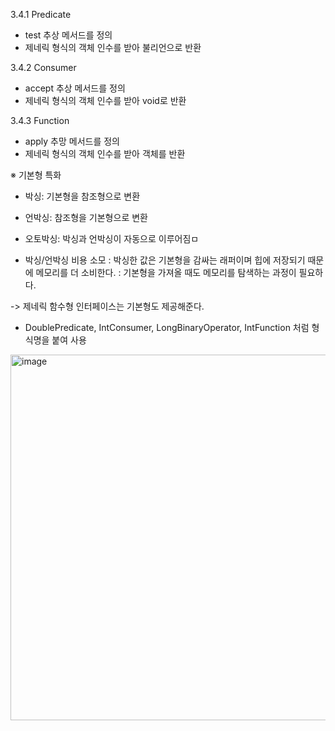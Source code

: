 3.4.1 Predicate
- test 추상 메서드를 정의
- 제네릭 형식의 객체 인수를 받아 불리언으로 반환

3.4.2 Consumer
- accept 추상 메서드를 정의
- 제네릭 형식의 객체 인수를 받아 void로 반환

3.4.3 Function
- apply 추망 메서드를 정의
- 제네릭 형식의 객체 인수를 받아 객체를 반환

※ 기본형 특화
- 박싱: 기본형을 참조형으로 변환
- 언박싱: 참조형을 기본형으로 변환
- 오토박싱: 박싱과 언박싱이 자동으로 이루어짐ㅁ

- 박싱/언박싱 비용 소모
: 박싱한 값은 기본형을 감싸는 래퍼이며 힙에 저장되기 때문에 메모리를 더 소비한다.
: 기본형을 가져올 때도 메모리를 탐색하는 과정이 필요하다.

-> 제네릭 함수형 인터페이스는 기본형도 제공해준다.
 - DoublePredicate, IntConsumer, LongBinaryOperator, IntFunction 처럼 형식명을 붙여 사용

  <img width="585" alt="image" src="https://github.com/hanej93/RN_STUDY/assets/56663420/e46eea15-00b1-42cc-ae0b-e592ea5a654c">
